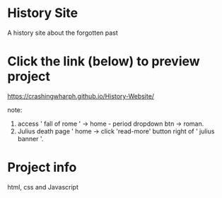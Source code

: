 # History Site 
A history site about the forgotten past

# Click the link (below) to preview project
https://crashingwharph.github.io/History-Website/

note: 
1) access ' fall of rome ' -> home - period dropdown btn -> roman. 
2) Julius death page ' home -> click 'read-more' button right of ' julius banner '. 

# Project info
html, css and Javascript
